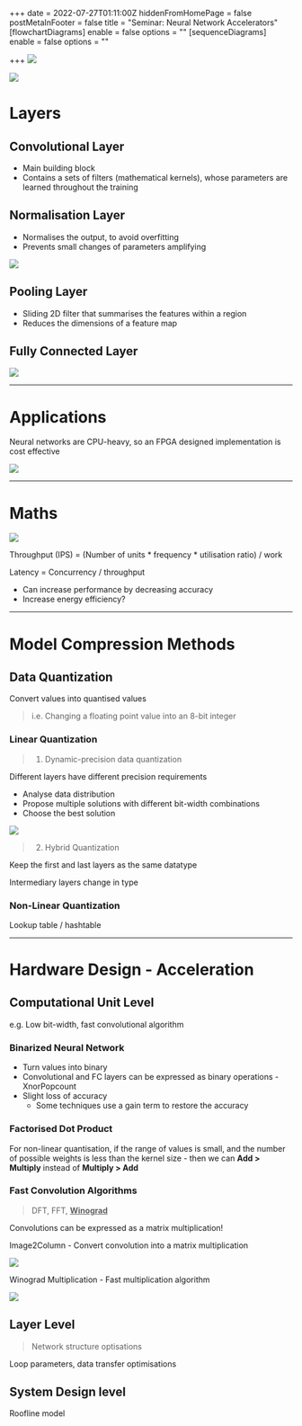 +++
date = 2022-07-27T01:11:00Z
hiddenFromHomePage = false
postMetaInFooter = false
title = "Seminar: Neural Network Accelerators"
[flowchartDiagrams]
enable = false
options = ""
[sequenceDiagrams]
enable = false
options = ""

+++
![](/uploads/snipaste_2022-07-27_11-12-14.jpg)

![](/uploads/snipaste_2022-07-27_11-12-49.jpg)  

# Layers

## Convolutional Layer

* Main building block
* Contains a sets of filters (mathematical kernels), whose parameters are learned throughout the training

## Normalisation Layer

* Normalises the output, to avoid overfitting
* Prevents small changes of parameters amplifying 

![](/uploads/snipaste_2022-07-27_11-16-32.jpg)

## Pooling Layer

* Sliding 2D filter that summarises the features within a region
* Reduces the dimensions of a feature map

## Fully Connected Layer

![](/uploads/snipaste_2022-07-27_11-19-07.jpg)

***

# Applications

Neural networks are CPU-heavy, so an FPGA designed implementation is cost effective

![](/uploads/snipaste_2022-07-27_11-20-38.jpg)

***

# Maths

![](/uploads/snipaste_2022-07-27_11-23-24.jpg)

Throughput (IPS) = (Number of units * frequency * utilisation ratio) / work

Latency = Concurrency / throughput

* Can increase performance by decreasing accuracy
* Increase energy efficiency?

***

# Model Compression Methods

## Data Quantization

Convert values into quantised values

> i.e. Changing a floating point value into an 8-bit integer

### Linear Quantization

> 1. Dynamic-precision data quantization

Different layers have different precision requirements

* Analyse data distribution
* Propose multiple solutions with different bit-width combinations
* Choose the best solution

![](/uploads/snipaste_2022-07-27_11-27-11.jpg)

> 2. Hybrid Quantization

Keep the first and last layers as the same datatype

Intermediary layers change in type

### Non-Linear Quantization

Lookup table / hashtable

***

# Hardware Design - Acceleration

## Computational Unit Level

e.g. Low bit-width, fast convolutional algorithm

### Binarized Neural Network

* Turn values into binary
* Convolutional and FC layers can be expressed as binary operations - XnorPopcount
* Slight loss of accuracy
  * Some techniques use a gain term to restore the accuracy

### Factorised Dot Product

For non-linear quantisation, if the range of values is small, and the number of possible weights is less than the kernel size - then we can **Add > Multiply** instead of **Multiply > Add**

### Fast Convolution Algorithms

> DFT, FFT, <u>**Winograd**</u>

Convolutions can be expressed as a matrix multiplication!

Image2Column - Convert convolution into a matrix multiplication

![](/uploads/snipaste_2022-07-27_11-39-01.jpg)

Winograd Multiplication - Fast multiplication algorithm

![](/uploads/snipaste_2022-07-27_11-39-09.jpg)

## Layer Level

> Network structure optisations

Loop parameters, data transfer optimisations

## System Design level

Roofline model